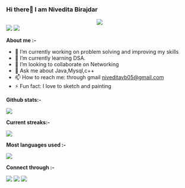 
  ### Hi there👋  I am Nivedita Birajdar
<center>
<img src="https://thumbs.dreamstime.com/b/isometric-d-illustration-girl-programmer-coding-project-using-computer-girl-programmer-web-engineer-freelancer-work-133756815.jpg",width="100",height="100"/></center>
<img src="https://holopin.io/@niveditavb05">
<img src="https://holopin.me/@niveditavb05">






**About me :-**
- 🔭 I’m currently working on problem solving and improving my skills
- 🌱 I’m currently learning DSA.
- 👯 I’m looking to collaborate on Networking
- 💬 Ask me about Java,Mysql,c++
- 📫 How to reach me: through gmail niveditavb05@gmail.com
- ⚡ Fun fact: I love to sketch and painting 

**Github stats:-**


<img src="https://github-readme-stats.vercel.app/api?username=niveditavb05&&show_icons=true&title_color=ffffff&icon_color=bb2acf&text_color=daf7dc&bg_color=151515">

**Current streaks:-**


<img src="http://github-readme-streak-stats.herokuapp.com?user=niveditavb05&theme=dark&hide_border=true&date_format=M%20j%5B%2C%20Y%5D">

**Most languages used :-**


<img src="https://github-readme-stats.vercel.app/api/top-langs/?username=niveditavb05">



**Connect through :-**


<p dir="auto">
<a href="https://twitter.com/niveditavb05" rel="nofollow"><img src="https://camo.githubusercontent.com/935991993635cd0e6398dd4368b13949a1bac7853b6361bd8d44bf95641f986a/68747470733a2f2f696d672e69636f6e73382e636f6d2f666c75656e742f34382f3030303030302f747769747465722e706e67" data-canonical-src="https://img.icons8.com/fluent/48/000000/twitter.png" style="max-width: 100%;"></a>
  <a href="https://www.linkedin.com/in/nivedita-birajdar-2a29b4219/" rel="nofollow">
  <img src="https://camo.githubusercontent.com/162001cc0747178f47ced6e40de0cd16e375beb9b5fbca4ea3d520ecca78cd85/68747470733a2f2f696d672e69636f6e73382e636f6d2f666c75656e742f34382f3030303030302f6c696e6b6564696e2e706e67" data-canonical-src="https://img.icons8.com/fluent/48/000000/linkedin.png" style="max-width: 100%;"></a>
  <a href="https://www.instagram.com/nivedita_vb/" rel="nofollow"><img src="https://camo.githubusercontent.com/15de05815ac1eacce5ad522291d8fc1e7bc86b2aeb4e90b063a023044efe2a91/68747470733a2f2f696d672e69636f6e73382e636f6d2f666c75656e742f34382f3030303030302f696e7374616772616d2d6e65772e706e67" data-canonical-src="https://img.icons8.com/fluent/48/000000/instagram-new.png" style="max-width: 100%;"></a></p>
